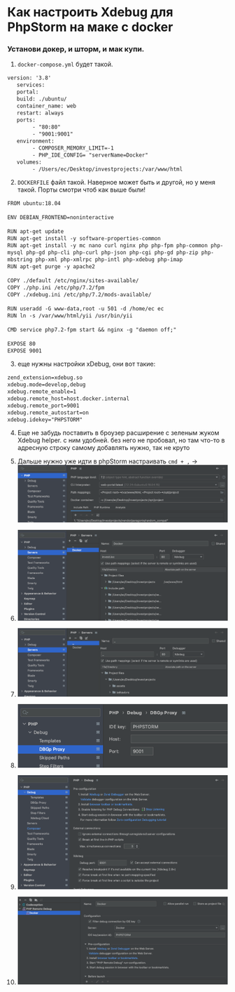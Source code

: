 # Как настроить Xdebug для PhpStorm на маке с docker

### Установи докер, и шторм, и мак купи.

1. `docker-compose.yml` будет такой. 

```
version: '3.8'
   services:
   portal:
   build: ./ubuntu/
   container_name: web
   restart: always
   ports:
        - "80:80"
        - "9001:9001"
   environment:
        - COMPOSER_MEMORY_LIMIT=-1
        - PHP_IDE_CONFIG= "serverName=Docker"
   volumes:
        - /Users/ec/Desktop/investprojects:/var/www/html
```
2. `DOCKERFILE` файл такой. Наверное может быть и другой, но у меня такой. Порты смотри чтоб как выше были!

```
FROM ubuntu:18.04

ENV DEBIAN_FRONTEND=noninteractive

RUN apt-get update
RUN apt-get install -y software-properties-common
RUN apt-get install -y mc nano curl nginx php php-fpm php-common php-mysql php-gd php-cli php-curl php-json php-cgi php-gd php-zip php-mbstring php-xml php-xmlrpc php-intl php-xdebug php-imap
RUN apt-get purge -y apache2

COPY ./default /etc/nginx/sites-available/
COPY ./php.ini /etc/php/7.2/fpm
COPY ./xdebug.ini /etc/php/7.2/mods-available/

RUN useradd -G www-data,root -u 501 -d /home/ec ec
RUN ln -s /var/www/html/yii /usr/bin/yii

CMD service php7.2-fpm start && nginx -g "daemon off;"

EXPOSE 80
EXPOSE 9001
```
3. еще нужны настройки xDebug, они вот такие:
```
zend_extension=xdebug.so
xdebug.mode=develop,debug
xdebug.remote_enable=1
xdebug.remote_host=host.docker.internal
xdebug.remote_port=9001
xdebug.remote_autostart=on
xdebug.idekey="PHPSTORM"
```
4. Еще не забудь поставить в броузер расширение с зеленым жуком Xdebug helper. с ним удобней. без него не пробовал, но там что-то в адресную строку самому добавлять нужно, так не круто
5. Дальше нужно уже идти в phpStorm настраивать `cmd + ,` -> ![1](images/1.png)

6. ![2](images/2.png)
6. ![3](images/3.png)
6. ![4](images/4.png)
6. ![5](images/5.png)
6. ![6](images/6.png)